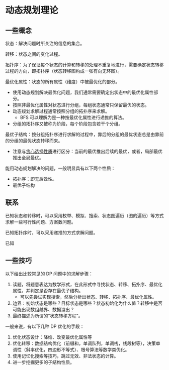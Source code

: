 # 动态规划理论

## 一些概念

状态：解决问题时所关注的信息的集合。

转移：状态之间的变化过程。

拓扑序：为了保证每个状态的计算和转移的处理不重复地进行，需要确定状态转移过程的方向，即拓扑序（状态转移图构成一张有向无环图）。

最优化属性：状态的所有属性（维度）中被最优化的部分。

- 使用动态规划解决最优化问题，我们通常需要确定出状态中的最优化属性部分。
- 按照非最优化属性对状态进行分组，每组状态通常只保留最优的状态。
- 动态规划求解过程通常按照分组的拓扑序来求解。
  - BFS 可以理解为是一种按最优化属性进行递推的算法。
- 分组的拓扑序又被称为阶段，每个阶段包含若干个分组。

最优子结构：按分组拓扑序进行求解的过程中，靠后的分组的最优状态总是由靠前的分组的最优状态转移而来。

- 注意与[贪心选择性质](../L2/greedy/intro.md)进行区分：当前的最优推出后续的最优，或者，局部最优推出全局最优。

能用动态规划解决的问题，一般明显具有以下两个性质：

- 拓扑序：即无后效性。
- 最优子结构

## 联系

已知状态和转移时，可以采用枚举、模拟、搜索、状态图遍历（图的遍历）等方式求解一些可行性问题、方案数问题。

已知拓扑序时，可以采用递推的方式求解问题。

已知

## 一些技巧

以下给出比较常见的 DP 问题中的求解步骤：

1. 读题，将题意表达为数学形式，在此形式中寻找状态、转移、拓扑序、最优化属性，并判定是否存在最优子结构。
   - 可以先尝试实现搜索，然后分析出状态、转移、拓扑序、最优化属性。
2. 边界：初始状态是哪些？目标状态是哪些？状态初始化为什么值？转移中是否可能出现数组越界、数据溢出？
3. 最终描述为所谓的“状态转移方程”。

一般来说，有以下几种 DP 优化的手段：

1. 优化状态设计：降维、改变最优化属性等
2. 优化转移：数据结构优化（前缀和，单调队列，单调栈，线段树等），决策单调性（斜率优化，四边形不等式）、根号算法等数学类优化。
3. 使用记忆化搜索等技巧，跳过无效、非法状态的计算。
4. 进一步挖掘更多的子结构性质。

